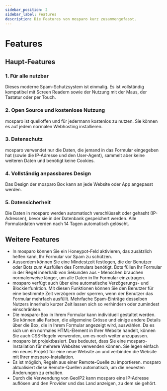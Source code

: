 ```yaml
---
sidebar_position: 2
sidebar_label: Features
description: Die Features von mosparo kurz zusammengefasst.
---
```


# Features

## Haupt-Features

### 1. Für alle nutzbar

Dieses moderne Spam-Schutzsystem ist einmalig. Es ist vollständig kompatibel mit Screen Readern sowie der Nutzung mit der Maus, der Tastatur oder per Touch.

### 2. Open Source und kostenlose Nutzung

mosparo ist quelloffen und für jedermann kostenlos zu nutzen. Sie können es auf jedem normalen Webhosting installieren.

### 3. Datenschutz

mosparo verwendet nur die Daten, die jemand in das Formular eingegeben hat (sowie die IP-Adresse und den User-Agent), sammelt aber keine weiteren Daten und benötigt keine Cookies.

### 4. Vollständig anpassbares Design

Das Design der mosparo Box kann an jede Website oder App angepasst werden.

### 5. Datensicherheit

Die Daten in mosparo werden automatisch verschlüsselt oder gehasht (IP-Adressen), bevor sie in der Datenbank gespeichert werden. Alle Formulardaten werden nach 14 Tagen automatisch gelöscht.

## Weitere Features

- In mosparo können Sie ein Honeypot-Feld aktivieren, das zusätzlich helfen kann, Ihr Formular vor Spam zu schützen.
- Ausserdem können Sie eine Mindestzeit festlegen, die der Benutzer oder Bots zum Ausfüllen des Formulars benötigt. Bots füllen Ihr Formular in der Regel innerhalb von Sekunden aus - Menschen brauchen normalerweise länger, um alle Daten in Ihr Formular einzutragen.
- mosparo verfügt auch über eine automatische Verzögerungs- und Blockierfunktion. Mit diesen Funktionen können Sie den Benutzer für eine bestimmte Zeit verzögern oder sperren, wenn der Benutzer das Formular mehrfach ausfüllt. Mehrfache Spam-Einträge desselben Nutzers innerhalb kurzer Zeit lassen sich so verhindern oder zumindest einschränken.
- Die mosparo-Box in Ihrem Formular kann individuell gestaltet werden. Sie können alle Farben, die allgemeine Grösse und einige andere Details über die Box, die in Ihrem Formular angezeigt wird, auswählen. Da es sich um ein normales HTML-Element in Ihrer Website handelt, können Sie auch CSS-Regeln verwenden, um es noch weiter anzupassen.
- mosparo ist projektbasiert. Das bedeutet, dass Sie eine mosparo-Installation für mehrere Websites verwenden können. Sie legen einfach ein neues Projekt für eine neue Website an und verbinden die Website mit Ihrer mosparo-Installation.
- Es ist möglich, Regeln aus einer Remote-Quelle zu importieren. mosparo aktualisiert diese Remote-Quellen automatisch, um die neuesten Änderungen zu erhalten.
- Durch die Verwendung von GeoIP2 kann mosparo eine IP-Adresse auflösen und den Provider und das Land anzeigen, zu dem sie gehört.
